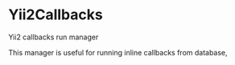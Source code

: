 # Yii2Callbacks
Yii2 callbacks run manager

This manager is useful for running inline callbacks from database, 